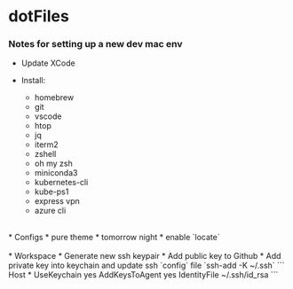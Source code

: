 # dotFiles

### Notes for setting up a new dev mac env

* Update XCode 

* Install:
    * homebrew
    * git
    * vscode
    * htop
    * jq
    * iterm2
    * zshell
    * oh my zsh
    * miniconda3
    * kubernetes-cli
    * kube-ps1
    * express vpn
    * azure cli  
<br>
* Configs
    * pure theme
    * tomorrow night
    * enable `locate`
<br>
<br>
* Workspace
  * Generate new ssh keypair
  * Add public key to Github 
  * Add private key into keychain and update ssh `config` file
  `ssh-add -K ~/.ssh` 
   ```
   Host *
    UseKeychain yes
    AddKeysToAgent yes
    IdentityFile ~/.ssh/id_rsa
   ```

